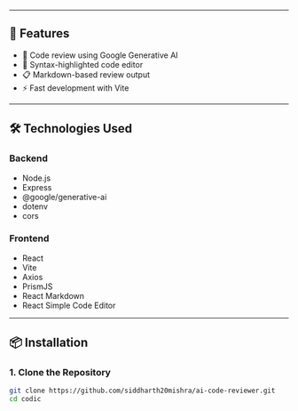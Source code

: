 
---

## 🚀 Features

- 🤖 Code review using Google Generative AI
- 🎨 Syntax-highlighted code editor
- 📋 Markdown-based review output
- ⚡ Fast development with Vite

---

## 🛠️ Technologies Used

### Backend
- Node.js
- Express
- @google/generative-ai
- dotenv
- cors

### Frontend
- React
- Vite
- Axios
- PrismJS
- React Markdown
- React Simple Code Editor

---

## 📦 Installation

### 1. Clone the Repository

```bash
git clone https://github.com/siddharth20mishra/ai-code-reviewer.git
cd codic
